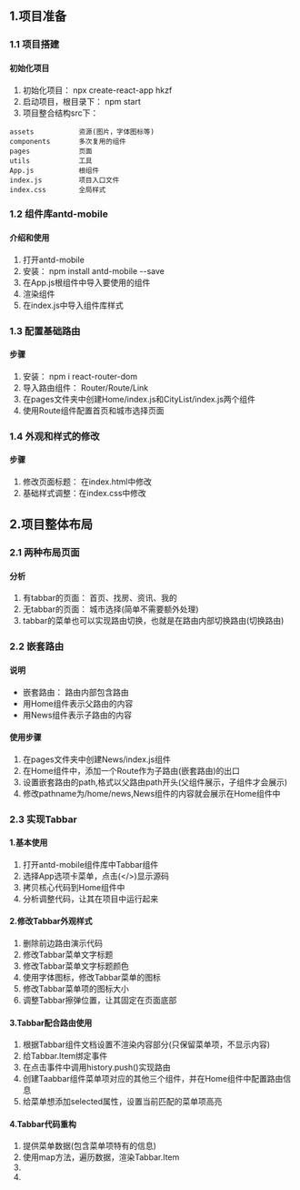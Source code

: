 ## 1.项目准备
### 1.1 项目搭建
#### 初始化项目
1. 初始化项目： npx create-react-app hkzf
2. 启动项目，根目录下： npm start
3. 项目整合结构src下：
```
assets           资源(图片，字体图标等)
components       多次复用的组件
pages            页面
utils            工具
App.js           根组件
index.js         项目入口文件
index.css        全局样式
```
### 1.2 组件库antd-mobile
#### 介绍和使用
1. 打开antd-mobile
2. 安装： npm install antd-mobile --save
3. 在App.js根组件中导入要使用的组件
4. 渲染组件
5. 在index.js中导入组件库样式

### 1.3 配置基础路由
#### 步骤
1. 安装： npm i react-router-dom
2. 导入路由组件： Router/Route/Link
3. 在pages文件夹中创建Home/index.js和CityList/index.js两个组件
4. 使用Route组件配置首页和城市选择页面

### 1.4 外观和样式的修改
#### 步骤
1. 修改页面标题： 在index.html中修改
2. 基础样式调整：在index.css中修改

## 2.项目整体布局
### 2.1 两种布局页面
#### 分析
1. 有tabbar的页面： 首页、找房、资讯、我的
2. 无tabbar的页面： 城市选择(简单不需要额外处理)
3. tabbar的菜单也可以实现路由切换，也就是在路由内部切换路由(切换路由)

### 2.2 嵌套路由
#### 说明
* 嵌套路由： 路由内部包含路由
* 用Home组件表示父路由的内容
* 用News组件表示子路由的内容
#### 使用步骤
1. 在pages文件夹中创建News/index.js组件
2. 在Home组件中，添加一个Route作为子路由(嵌套路由)的出口
3. 设置嵌套路由的path,格式以父路由path开头(父组件展示，子组件才会展示)
4. 修改pathname为/home/news,News组件的内容就会展示在Home组件中
### 2.3 实现Tabbar
#### 1.基本使用
1. 打开antd-mobile组件库中Tabbar组件
2. 选择App选项卡菜单，点击(</>)显示源码
3. 拷贝核心代码到Home组件中
4. 分析调整代码，让其在项目中运行起来
#### 2.修改Tabbar外观样式
1. 删除前边路由演示代码
2. 修改Tabbar菜单文字标题
3. 修改Tabbar菜单文字标题颜色
4. 使用字体图标，修改Tabbar菜单的图标
5. 修改Tabbar菜单项的图标大小
6. 调整Tabbar擦弹位置，让其固定在页面底部
#### 3.Tabbar配合路由使用
1. 根据Tabbar组件文档设置不渲染内容部分(只保留菜单项，不显示内容)
2. 给Tabbar.Item绑定事件
3. 在点击事件中调用history.push()实现路由
4. 创建Taabbar组件菜单项对应的其他三个组件，并在Home组件中配置路由信息
5. 给菜单想添加selected属性，设置当前匹配的菜单项高亮

#### 4.Tabbar代码重构
1. 提供菜单数据(包含菜单项特有的信息)
2. 使用map方法，遍历数据，渲染Tabbar.Item
3. 
4. 